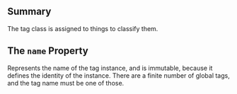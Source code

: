 ## Summary
The tag class is assigned to things to classify them.

## The `name` Property
Represents the name of the tag instance, and is immutable, because it defines the identity of the instance. There are a finite number of global tags, and the tag name must be one of those.